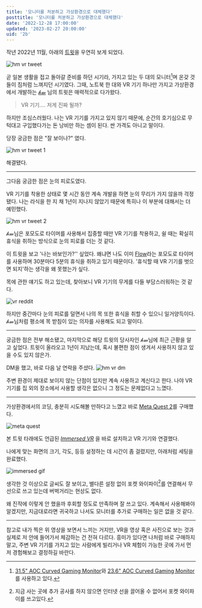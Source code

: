 ```yaml
---
title: '모니터를 처분하고 가상환경으로 대체했다'
posttitle: '모니터를 처분하고 가상환경으로 대체했다'
date: '2022-12-28 17:00:00'
updated: '2023-02-27 20:00:00'
uid: '2b'
---
```


작년 2022년 11월, 아래의 [트윗](https://twitter.com/hmartapp/status/1444891624538996740?s=20)을 우연히 보게 되었다.

![hm vr tweet](/images/bc/hm-vr-setup.webp)

곧 일본 생활을 접고 돌아갈 준비를 하던 시기라, 가지고 있는 두 대의 모니터[^a]며 온갖 것들이 짐처럼 느껴지던 시기였다. 그때, 노트북 한 대와 VR 기기 하나만 가지고 가상환경에서 개발하는 [𝒽𝓂](https://twitter.com/hmartapp) 님의 트윗은 매력적으로 다가왔다.

> VR 기기.... 저게 진짜 될까?

하지만 조심스러웠다. 나는 VR 기기를 가지고 있지 않기 때문에, 순간의 호기심으로 무턱대고 구입했다가는 돈 낭비만 하는 셈이 된다. 싼 가격도 아니고 말이다.

당장 궁금한 점은 "잘 보이나?" 였다.

![hm vr tweet 1](/images/bc/hm-vr-tweet-1.webp)

해결됐다.

---

그다음 궁금한 점은 눈의 피로도였다.

VR 기기를 착용한 상태로 몇 시간 동안 계속 개발을 하면 눈의 무리가 가지 않을까 걱정됐다. 나는 라식을 한 지 채 1년이 지나지 않았기 때문에 특히나 이 부분에 대해서는 더 예민했다.

![hm vr tweet 2](/images/bc/hm-vr-tweet-2.webp)

𝒽𝓂님은 포모도로 타이머를 사용해서 집중할 때만 VR 기기를 착용하고, 쉴 때는 확실히 휴식을 취하는 방식으로 눈의 피로를 더는 것 같다.

이 트윗을 보고 '나는 바보인가?'' 싶었다. 왜냐면 나도 이미 [Flow](https://flowapp.info/)라는 포모도로 타이머를 사용하며 30분마다 5분의 휴식을 취하고 있기 때문이다. '휴식할 때 VR 기기를 벗으면 되지'하는 생각을 왜 못했는가 싶다.

목에 관한 얘기도 하고 있는데, 찾아보니 VR 기기의 무게를 다들 부담스러워하는 것 같다.

![vr reddit](/images/bc/vr-reddit.webp)

하지만 중간마다 눈의 피로를 덜면서 나의 목 또한 휴식을 취할 수 있으니 일거양득이다. 𝒽𝓂님처럼 평소에 목 받침이 있는 의자를 사용해도 되고 말이다.

---

궁금한 점은 전부 해소됐고, 마지막으로 해당 트윗의 당사자인 𝒽𝓂님에 최근 근황을 알고 싶었다. 트윗이 올라오고 1년이 지났는데, 혹시 불편한 점이 생겨서 사용하지 않고 있을 수도 있지 않은가.

DM을 했고, 바로 다음 날 연락을 주셨다.
![hm vr dm](/images/bc/hm-vr-dm.webp)

주변 환경이 제대로 보이지 않는 단점이 있지만 계속 사용하고 계신다고 한다. 나야 VR 기기를 집 외의 장소에서 사용할 생각은 없으니 그 정도는 문제없다고 느꼈다.

---

가상환경에서의 코딩, 충분히 시도해볼 만하다고 느꼈고 바로 [Meta Quest 2](https://www.meta.com/jp/en/quest/products/quest-2/)를 구매했다.

![meta quest](/images/bc/meta-quest.webp)

본 트윗 타래에도 언급된 [_Immersed VR_](https://immersed.com/) 을 바로 설치하고 VR 기기와 연결했다.

나에게 맞는 화면의 크기, 각도, 등등 설정하는 데 시간이 좀 걸렸지만, 아래처럼 세팅을 완료했다.

![immersed gif](/images/bc/immersed.gif)

생각한 것 이상으로 글씨도 잘 보이고, 별다른 설정 없이 포켓 와이파이[^b]를 연결해서 무선으로 쓰고 있는데 버벅거리는 현상도 없다.

왜 진작에 이렇게 안 했을까 후회할 정도로 만족하며 잘 쓰고 있다.
계속해서 사용해봐야 알겠지만, 지금대로라면 귀국하고 나서도 모니터를 추가로 구매하는 일은 없을 것 같다.

---

참고로 내가 찍은 위 영상을 보면서 느끼는 거지만, VR을 영상 혹은 사진으로 보는 것과 실제로 저 안에 들어가서 체감하는 건 전혀 다르다. 흥미가 있다면 나처럼 바로 구매하지 말고, 주변 VR 기기를 가지고 있는 사람에게 빌리거나 VR 체험이 가능한 곳에 가서 먼저 경험해보고 결정하길 바란다.

[^a]: [31.5" AOC Curved Gaming Monitor](https://www.amazon.co.jp/-/en/gp/product/B07KSNSFLB/ref=ppx_yo_dt_b_search_asin_title?ie=UTF8&psc=1)와 [23.6" AOC Curved Gaming Monitor](https://www.amazon.co.jp/-/en/gp/product/B07KSDKWCC/ref=ppx_yo_dt_b_search_asin_title?ie=UTF8&psc=1)를 사용하고 있다.
[^b]: 지금 사는 곳에 추가 공사를 하지 않으면 인터넷 선을 끌어올 수 없어서 포켓 와이파이를 쓰고있다.
